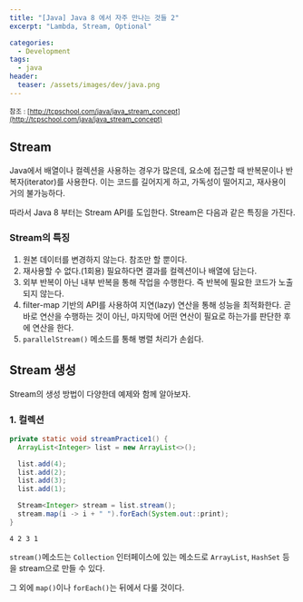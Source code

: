 ```yaml
---
title: "[Java] Java 8 에서 자주 만나는 것들 2"
excerpt: "Lambda, Stream, Optional"

categories:
  - Development
tags:
  - java
header:
  teaser: /assets/images/dev/java.png
---
```


<small>참조 : [http://tcpschool.com/java/java_stream_concept](http://tcpschool.com/java/java_stream_concept)</small>

## Stream

Java에서 배열이나 컬렉션을 사용하는 경우가 많은데, 요소에 접근할 때 반복문이나 반복자(iterator)를 사용한다. 이는 코드를 길어지게 하고, 가독성이 떨어지고, 재사용이 거의 불가능하다.

따라서 Java 8 부터는 Stream API를 도입한다. Stream은 다음과 같은 특징을 가진다.

### Stream의 특징

1. 원본 데이터를 변경하지 않는다. 참조만 할 뿐이다.
2. 재사용할 수 없다.(1회용) 필요하다면 결과를 컬렉션이나 배열에 담는다.
3. 외부 반복이 아닌 내부 반복을 통해 작업을 수행한다. 즉 반복에 필요한 코드가 노출되지 않는다.
4. filter-map 기반의 API를 사용하여 지연(lazy) 연산을 통해 성능을 최적화한다. 곧바로 연산을 수행하는 것이 아닌, 마지막에 어떤 연산이 필요로 하는가를 판단한 후에 연산을 한다.
5. `parallelStream()` 메소드를 통해 병렬 처리가 손쉽다.

## Stream 생성

Stream의 생성 방법이 다양한데 예제와 함께 알아보자.

### 1. 컬렉션

```java
private static void streamPractice1() {
  ArrayList<Integer> list = new ArrayList<>();

  list.add(4);
  list.add(2);
  list.add(3);
  list.add(1);

  Stream<Integer> stream = list.stream();
  stream.map(i -> i + " ").forEach(System.out::print);
}
```

```shell
4 2 3 1
```

`stream()`메소드는 `Collection` 인터페이스에 있는 메소드로 `ArrayList`, `HashSet` 등을 stream으로 만들 수 있다.

그 외에 `map()`이나 `forEach()`는 뒤에서 다룰 것이다.
